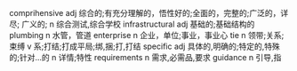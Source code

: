 comprihensive adj 综合的;有充分理解的，悟性好的;全面的，完整的;广泛的，详尽;
广义的;
n 综合测试,综合学校
infrastructural adj  基础的;基础结构的
plumbing n 水管，管道
enterprise n 企业，单位;事业，事业心
tie n 领带;关系;束缚 v 系;打结;打成平局;绑,捆;打,打结
specific adj 具体的,明确的;特定的,特殊的;针对...的 n 详情;特性
requirements n 需求,必需品,要求
guidance n 引导,指
